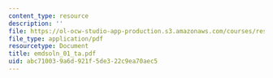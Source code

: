 ```yaml
---
content_type: resource
description: ''
file: https://ol-ocw-studio-app-production.s3.amazonaws.com/courses/res-6-003-electromechanical-dynamics-spring-2009/abc710039a6d921f5de322c9ea70aec5_emdsoln_01_ta.pdf
file_type: application/pdf
resourcetype: Document
title: emdsoln_01_ta.pdf
uid: abc71003-9a6d-921f-5de3-22c9ea70aec5
---
```


